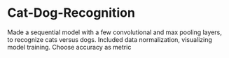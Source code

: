 # Cat-Dog-Recognition
Made a sequential model with a few convolutional and max pooling layers, to recognize cats versus dogs. Included data normalization, visualizing model training. Choose accuracy as metric 
